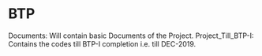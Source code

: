 # BTP

Documents: Will contain basic Documents of the Project.
Project_Till_BTP-I: Contains the codes till BTP-I completion i.e. till DEC-2019.